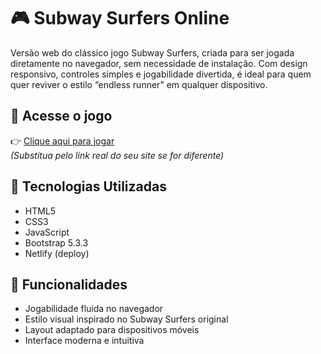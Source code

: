 # 🎮 Subway Surfers Online

Versão web do clássico jogo Subway Surfers, criada para ser jogada diretamente no navegador, sem necessidade de instalação. Com design responsivo, controles simples e jogabilidade divertida, é ideal para quem quer reviver o estilo “endless runner” em qualquer dispositivo.

## 🚀 Acesse o jogo
👉 [Clique aqui para jogar](https://subway-surfers.netlify.app)  
*(Substitua pelo link real do seu site se for diferente)*

## 🧩 Tecnologias Utilizadas
- HTML5
- CSS3
- JavaScript
- Bootstrap 5.3.3
- Netlify (deploy)

## 📱 Funcionalidades
- Jogabilidade fluida no navegador
- Estilo visual inspirado no Subway Surfers original
- Layout adaptado para dispositivos móveis
- Interface moderna e intuitiva
